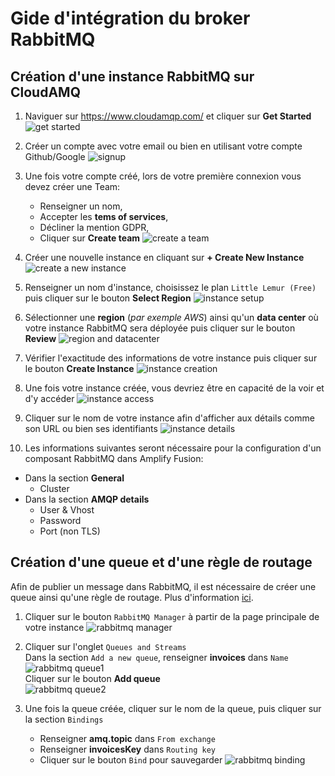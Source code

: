 # Gide d'intégration du broker RabbitMQ

## Création d'une instance RabbitMQ sur CloudAMQ

1. Naviguer sur <https://www.cloudamqp.com/> et cliquer sur **Get Started**\
   ![get started](../assets/rabbitmq-instructions/cloudamq01.jpg)

2. Créer un compte avec votre email ou bien en utilisant votre compte Github/Google
   ![signup](../assets/rabbitmq-instructions/cloudamq02.jpg)

3. Une fois votre compte créé, lors de votre première connexion vous devez créer une Team:
   - Renseigner un nom,
   - Accepter les **tems of services**,
   - Décliner la mention GDPR,
   - Cliquer sur **Create team**
   ![create a team](../assets/rabbitmq-instructions/cloudamq04.jpg)

4. Créer une nouvelle instance en cliquant sur **+ Create New Instance**
   ![create a new instance](../assets/rabbitmq-instructions/cloudamq05.jpg)

5. Renseigner un nom d'instance, choisissez le plan `Little Lemur (Free)` puis cliquer sur le bouton **Select Region**
    ![instance setup](../assets/rabbitmq-instructions/cloudamq06.jpg)

6. Sélectionner une **region** (*par exemple AWS*) ainsi qu'un **data center** où votre instance RabbitMQ sera déployée puis cliquer sur le bouton **Review**
   ![region and datacenter](../assets/rabbitmq-instructions/cloudamq07.jpg)

7. Vérifier l'exactitude des informations de votre instance puis cliquer sur le bouton **Create Instance**
   ![instance creation](../assets/rabbitmq-instructions/cloudamq08.jpg)

8. Une fois votre instance créée, vous devriez être en capacité de la voir et d'y accéder
   ![instance access](../assets/rabbitmq-instructions/cloudamq09.jpg)

9. Cliquer sur le nom de votre instance afin d'afficher aux détails comme son URL ou bien ses identifiants
    ![instance details](../assets/rabbitmq-instructions/cloudamq10.jpg)

10. Les informations suivantes seront nécessaire pour la configuration d'un composant RabbitMQ dans Amplify Fusion:

- Dans la section **General**
  - Cluster
- Dans la section **AMQP details**
  - User & Vhost
  - Password
  - Port (non TLS)

## Création d'une queue et d'une règle de routage

Afin de publier un message dans RabbitMQ, il est nécessaire de créer une queue ainsi qu'une règle de routage. Plus d'information [ici](https://www.cloudamqp.com/blog/part4-rabbitmq-for-beginners-exchanges-routing-keys-bindings.html).

1. Cliquer sur le bouton `RabbitMQ Manager` à partir de la page principale de votre instance
![rabbitmq manager ](../assets/rabbitmq-instructions/cloudamq12.jpg)

2. Cliquer sur l'onglet `Queues and Streams` \
   Dans la section `Add a new queue`, renseigner **invoices** dans `Name` 
   ![rabbitmq queue1 ](../assets/rabbitmq-instructions/cloudamq13.jpg) \
   Cliquer sur le bouton **Add queue**\
   ![rabbitmq queue2 ](../assets/rabbitmq-instructions/cloudamq14.jpg)

3. Une fois la queue créée, cliquer sur le nom de la queue, puis cliquer sur la section `Bindings`
   - Renseigner **amq.topic** dans `From exchange`
   - Renseigner **invoicesKey** dans `Routing key`
   - Cliquer sur le bouton `Bind` pour sauvegarder
![rabbitmq binding ](../assets/rabbitmq-instructions/cloudamq15.jpg)
